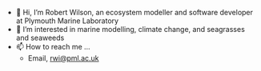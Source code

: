 - 👋 Hi, I’m Robert Wilson, an ecosystem modeller and software developer at Plymouth Marine Laboratory
- 👀 I’m interested in marine modelling, climate change, and seagrasses and seaweeds
- 📫 How to reach me ...
    - Email, rwi@pml.ac.uk

<!--
**robertjwilson/robertjwilson** is a ✨ _special_ ✨ repository because its `README.md` (this file) appears on your GitHub profile.

Here are some ideas to get you started:

- 🔭 I’m currently working on ...
- 🌱 I’m currently learning ...
- 👯 I’m looking to collaborate on ...
- 🤔 I’m looking for help with ...
- 💬 Ask me about ...
- 📫 How to reach me: ...
- 😄 Pronouns: ...
- ⚡ Fun fact: ...
-->
